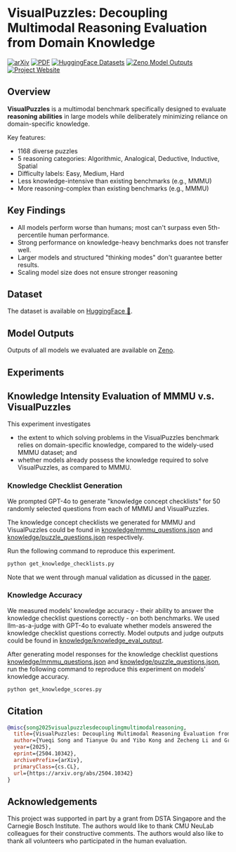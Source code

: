 # VisualPuzzles: Decoupling Multimodal Reasoning Evaluation from Domain Knowledge

[![arXiv](https://img.shields.io/badge/arXiv-2504.10342-b31b1b.svg)](https://arxiv.org/abs/2504.10342) [![PDF](https://img.shields.io/badge/pdf-2504.10342-b31b1b.svg)](https://arxiv.org/pdf/2504.10342) [![HuggingFace Datasets](https://img.shields.io/badge/HuggingFace-Dataset-orange)](https://huggingface.co/datasets/neulab/VisualPuzzles) [![Zeno Model Outputs](https://img.shields.io/badge/Zeno-Model_Outputs-purple)](https://hub.zenoml.com/project/2e727b03-a677-451a-b714-f2c07ad2b49f/VisualPuzzles) [![Project Website](https://img.shields.io/badge/GitHub-Project_Website-blue)](https://neulab.github.io/VisualPuzzles)

## Overview
**VisualPuzzles** is a multimodal benchmark specifically designed to evaluate **reasoning abilities** in large models while deliberately minimizing reliance on domain-specific knowledge.

Key features:
- 1168 diverse puzzles
- 5 reasoning categories: Algorithmic, Analogical, Deductive, Inductive, Spatial
- Difficulty labels: Easy, Medium, Hard
- Less knowledge-intensive than existing benchmarks (e.g., MMMU)
- More reasoning-complex than existing benchmarks (e.g., MMMU)

## Key Findings
- All models perform worse than humans; most can't surpass even 5th-percentile human performance.
- Strong performance on knowledge-heavy benchmarks does not transfer well.
- Larger models and structured "thinking modes" don't guarantee better results.
- Scaling model size does not ensure stronger reasoning

## Dataset
The dataset is available on [HuggingFace 🤗](https://huggingface.co/datasets/neulab/VisualPuzzles).

## Model Outputs
Outputs of all models we evaluated are available on [Zeno](https://hub.zenoml.com/project/2e727b03-a677-451a-b714-f2c07ad2b49f/VisualPuzzles).

## Experiments

## Knowledge Intensity Evaluation of MMMU v.s. VisualPuzzles

This experiment investigates 
- the extent to which solving problems in the VisualPuzzles benchmark relies on domain-specific knowledge, compared to the widely-used MMMU dataset; and
- whether models already possess the knowledge required to solve VisualPuzzles, as compared to MMMU.

### Knowledge Checklist Generation

We prompted GPT-4o to generate "knowledge concept checklists" for 50 randomly selected questions from each of MMMU and VisualPuzzles.

The knowledge concept checklists we generated for MMMU and VisualPuzzles could be found in [knowledge/mmmu_questions.json](knowledge/mmmu_questions.json) and [knowledge/puzzle_questions.json](knowledge/puzzle_questions.json) respectively.

Run the following command to reproduce this experiment.
```bash
python get_knowledge_checklists.py
```
Note that we went through manual validation as dicussed in the [paper](https://arxiv.org/pdf/2504.10342).

### Knowledge Accuracy

We measured models' knowledge accuracy - their ability to answer the knowledge checklist questions correctly - on both benchmarks. We used llm-as-a-judge with GPT-4o to evaluate whether models answered the knowledge checklist questions correctly. Model outputs and judge outputs could be found in [knowledge/knowledge_eval_output](knowledge/knowledge_eval_output).

After generating model responses for the knowledge checklist questions [knowledge/mmmu_questions.json](knowledge/mmmu_questions.json) and [knowledge/puzzle_questions.json](puzzle_questions.json), run the following command to reproduce this experiment on models' knowledge accuracy.
```bash
python get_knowledge_scores.py
```

## Citation
```bibtex
@misc{song2025visualpuzzlesdecouplingmultimodalreasoning,
  title={VisualPuzzles: Decoupling Multimodal Reasoning Evaluation from Domain Knowledge},
  author={Yueqi Song and Tianyue Ou and Yibo Kong and Zecheng Li and Graham Neubig and Xiang Yue},
  year={2025},
  eprint={2504.10342},
  archivePrefix={arXiv},
  primaryClass={cs.CL},
  url={https://arxiv.org/abs/2504.10342}
}
```

## Acknowledgements
This project was supported in part by a grant from DSTA Singapore and the Carnegie Bosch Institute. The authors would like to thank CMU NeuLab colleagues for their constructive comments. The authors would also like to thank all volunteers who participated in the human evaluation.
